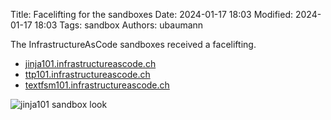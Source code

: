 Title: Facelifting for the sandboxes
Date: 2024-01-17 18:03
Modified: 2024-01-17 18:03
Tags: sandbox
Authors: ubaumann

The InfrastructureAsCode sandboxes received a facelifting.

- [jinja101.infrastructureascode.ch](https://jinja101.infrastructureascode.ch)
- [ttp101.infrastructureascode.ch](https://ttp101.infrastructureascode.ch)
- [textfsm101.infrastructureascode.ch](https://textfsm101.infrastructureascode.ch)

![jinja101 sandbox look]({static}/images/202401_sandbox.png)
